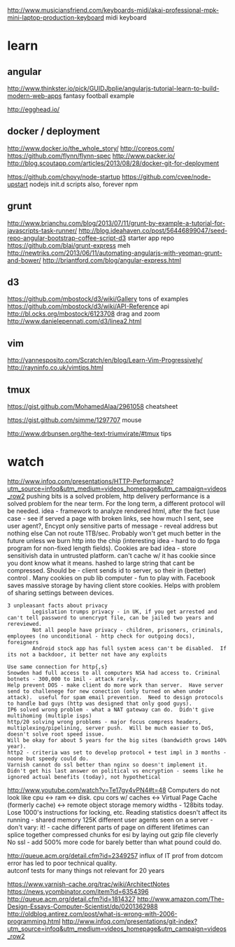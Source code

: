http://www.musiciansfriend.com/keyboards-midi/akai-professional-mpk-mini-laptop-production-keyboard
midi keyboard

# learn

## angular

http://www.thinkster.io/pick/GUIDJbpIie/angularjs-tutorial-learn-to-build-modern-web-apps
	fantasy football example

http://egghead.io/

## docker / deployment

http://www.docker.io/the_whole_story/
http://coreos.com/
https://github.com/flynn/flynn-spec
http://www.packer.io/
http://blog.scoutapp.com/articles/2013/08/28/docker-git-for-deployment

https://github.com/chovy/node-startup
https://github.com/cvee/node-upstart
	nodejs init.d scripts
	also, forever npm

## grunt

http://www.brianchu.com/blog/2013/07/11/grunt-by-example-a-tutorial-for-javascripts-task-runner/
http://blog.ideahaven.co/post/56446899047/seed-repo-angular-bootstrap-coffee-script-d3
	starter app repo
https://github.com/blai/grunt-express
	meh
http://newtriks.com/2013/06/11/automating-angularjs-with-yeoman-grunt-and-bower/
http://briantford.com/blog/angular-express.html

## d3

https://github.com/mbostock/d3/wiki/Gallery
	tons of examples
https://github.com/mbostock/d3/wiki/API-Reference
	api
http://bl.ocks.org/mbostock/6123708
	drag and zoom
http://www.danielepennati.com/d3/linea2.html

## vim

http://yannesposito.com/Scratch/en/blog/Learn-Vim-Progressively/
http://rayninfo.co.uk/vimtips.html

## tmux

https://gist.github.com/MohamedAlaa/2961058
	cheatsheet

https://gist.github.com/simme/1297707
	mouse

http://www.drbunsen.org/the-text-triumvirate/#tmux
	tips


# watch

http://www.infoq.com/presentations/HTTP-Performance?utm_source=infoq&utm_medium=videos_homepage&utm_campaign=videos_row2
	pushing bits is a solved problem, http delivery performance is a solved problem for the near term.  For the long term, a different protocol will be needed.
	idea - framework to analyze rendered html, after the fact (use case - see if served a page with broken links,
	see how much I sent, see user agent?, 
	Encypt only sensitive parts of message - reveal address but nothing else
	Can not route 1TB/sec.  Probably won't get much better in the future unless we burn http into the chip (interesting idea - hard to do fpga program for non-fixed length fields).
	Cookies are bad idea - store sensitivish data in untrusted platform.  can't cache w/ it has cookie since you dont know what it means.  hashed to large string that cant be compressed.
		Should be - client sends id to server, so their in (better) control .  Many cookies on pub lib computer - fun to play with.  Facebook saves massive storage by having client store cookies.  Helps with problem of sharing settings between devices.

	3 unpleasant facts about privacy
			Legislation trumps privacy - in UK, if you get arrested and can't tell password to unencrypt file, can be jailed two years and rereviewed.
			Not all people have privacy - children, prisoners, criminals, employees (no unconditional - http check for outgoing docs), foreigners
			Android stock app has full system acess can't be disabled.  If its not a backdoor, it better not have any exploits

	Use same connection for http{,s}
	Snowden had full access to all computers NSA had access to. Criminal botnets - 300,000 to 1mil - attack rarely.  
	Help prevent DOS - make client do more work than server.  Have server send to challenege for new conection (only turned on when under attack).  useful for spam email prevention.  Need to design protocols to handle bad guys (http was designed that only good guys).
	IP6 solved wrong problem - what a NAT gateway can do.  Didn't give multihoming (multiple isps)
	http/20 solving wrong problems - major focus compress headers, multiplexing/pipelining, server push.  Will be much easier to DoS, doesn't solve root speed issue.
	Will be okay for about 5 years for the big sites (bandwidth grows 140% year).
	http2 - criteria was set to develop protocol + test impl in 3 months - noone but speedy could do.
	Varnish cannot do ssl better than nginx so doesn't implement it.
	Didn't get his last answer on political vs encryption - seems like he ignored actual benefits (today), not hypothetical

http://www.youtube.com/watch?v=Te17gy4vPN4#t=48
	Computers do not look like cpu <-> ram <-> disk.
	cpu cors w/ caches <-> Virtual Page Cache (formerly cache) <-> remote object storage
	memory widths - 128bits today.  Lose 1000's instructions for locking, etc.
	Reading statistics doesn't affect its running - shared memory
	125K different user agents seen on a server - don't vary: it!
	<esi includes> - cache different parts of page on different lifetimes
	can splice together compressed chunks for esi by laying out gzip file cleverly
	No ssl - add 500% more code for barely better than what pound could do.

http://queue.acm.org/detail.cfm?id=2349257
	influx of IT prof from dotcom error has led to poor technical quality.  
	autconf tests for many things not relevant for 20 years




https://www.varnish-cache.org/trac/wiki/ArchitectNotes
https://news.ycombinator.com/item?id=6354396
http://queue.acm.org/detail.cfm?id=1814327
http://www.amazon.com/The-Design-Essays-Computer-Scientist/dp/0201362988
http://oldblog.antirez.com/post/what-is-wrong-with-2006-programming.html
http://www.infoq.com/presentations/git-index?utm_source=infoq&utm_medium=videos_homepage&utm_campaign=videos_row2

